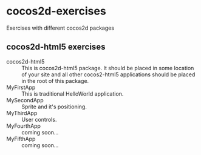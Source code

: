 cocos2d-exercises
=======================

Exercises with different cocos2d packages

cocos2d-html5 exercises
-----------------------
<dl>
<dt>cocos2d-html5</dt>
<dd>This is cocos2d-html5 package. It should be placed in some location of your site and all other cocos2-html5 applications should be placed in the root of this package.</dd>
<dt>MyFirstApp</dt>
<dd>This is traditional HelloWorld application.</dd>
<dt>MySecondApp</dt>
<dd>Sprite and it's positioning.</dd>
<dt>MyThirdApp</dt>
<dd>User controls.</dd>
<dt>MyFourthApp</dt>
<dd>coming soon...</dd>
<dt>MyFifthApp</dt>
<dd>coming soon...</dd>
</dl>